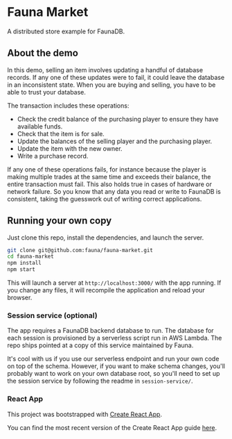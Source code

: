 # Fauna Market

A distributed store example for FaunaDB.

## About the demo

In this demo, selling an item involves updating a handful of database records.
If any one of these updates were to fail, it could leave the database in an
inconsistent state. When you are buying and selling, you have to be able to
trust your database.

The transaction includes these operations:

* Check the credit balance of the purchasing player to ensure they have available funds.
* Check that the item is for sale.
* Update the balances of the selling player and the purchasing player.
* Update the item with the new owner.
* Write a purchase record.

If any one of these operations fails, for instance because the player is
making multiple trades at the same time and exceeds their balance, the
entire transaction must fail. This also holds true in cases of hardware or
network failure. So you know that any data you read or write to FaunaDB
is consistent, taking the guesswork out of writing correct applications.

## Running your own copy

Just clone this repo, install the dependencies, and launch the server.

```sh
git clone git@github.com:fauna/fauna-market.git
cd fauna-market
npm install
npm start
```

This will launch a server at `http://localhost:3000/` with the app running. If
you change any files, it will recompile the application and reload your browser.

### Session service (optional)

The app requires a FaunaDB backend database to run. The database for each session
is provisioned by a serverless script run in AWS Lambda. The repo ships pointed at
a copy of this service maintained by Fauna.

It's cool with us if you use our serverless endpoint and run your own code on top of the schema. However, if you want to make schema changes, you'll probably want to work on your own database root, so you'll need to set up the session service by following the readme in `session-service/`.

### React App

This project was bootstrapped with [Create React App](https://github.com/facebookincubator/create-react-app).

You can find the most recent version of the Create React App guide [here](https://github.com/facebookincubator/create-react-app/blob/master/packages/react-scripts/template/README.md).
